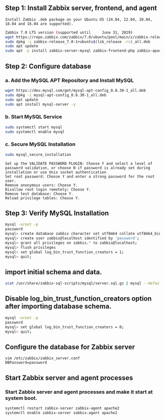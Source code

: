 ## Step 1: Install Zabbix server, frontend, and agent
`Install Zabbix .deb package on your Ubuntu OS (24.04, 22.04, 20.04, 18.04 and 16.04 are supported).`

```bash
Zabbix 7.0 LTS version (supported until 	June 31, 2029)
wget https://repo.zabbix.com/zabbix/7.0/ubuntu/pool/main/z/zabbix-release/zabbix-release_7.0-1+ubuntu$(lsb_release -rs)_all.deb
sudo dpkg -i zabbix-release_7.0-1+ubuntu$(lsb_release -rs)_all.deb
sudo apt update
sudo apt -y install zabbix-server-mysql zabbix-frontend-php zabbix-apache-conf zabbix-sql-scripts zabbix-agent
```

## Step 2: Configure database

### a. Add the MySQL APT Repository and Install MySQL
```bash
wget https://dev.mysql.com/get/mysql-apt-config_0.8.30-1_all.deb
sudo dpkg -i mysql-apt-config_0.8.30-1_all.deb
sudo apt update
sudo apt install mysql-server -y
```
### b. Start MySQL Service

```bash
sudo systemctl start mysql
sudo systemctl enable mysql
```

### c. Secure MySQL Installation

```bash
sudo mysql_secure_installation
```

```
Set up the VALIDATE PASSWORD PLUGIN: Choose Y and select a level of password validation, or choose N if password is already set during installation or use Unix socket authentication
Set root password: Choose Y and enter a strong password for the root user.
Remove anonymous users: Choose Y.
Disallow root login remotely: Choose Y.
Remove test database: Choose Y.
Reload privilege tables: Choose Y.
```

## Step 3: Verify MySQL Installation
```bash
mysql -uroot -p
password
mysql> create database zabbix character set utf8mb4 collate utf8mb4_bin;
mysql> create user zabbix@localhost identified by 'password';
mysql> grant all privileges on zabbix.* to zabbix@localhost;
mysql> flush privileges
mysql> set global log_bin_trust_function_creators = 1;
mysql> quit;
```

##  import initial schema and data.
```bash
zcat /usr/share/zabbix-sql-scripts/mysql/server.sql.gz | mysql --default-character-set=utf8mb4 -uzabbix -p zabbix
```
## Disable log_bin_trust_function_creators option after importing database schema.
```bash
mysql -uroot -p
password
mysql> set global log_bin_trust_function_creators = 0;
mysql> quit;
```

## Configure the database for Zabbix server
```
vim /etc/zabbix/zabbix_server.conf
DBPassword=password
```
## Start Zabbix server and agent processes
### Start Zabbix server and agent processes and make it start at system boot.
```bash
systemctl restart zabbix-server zabbix-agent apache2
systemctl enable zabbix-server zabbix-agent apache2
```
